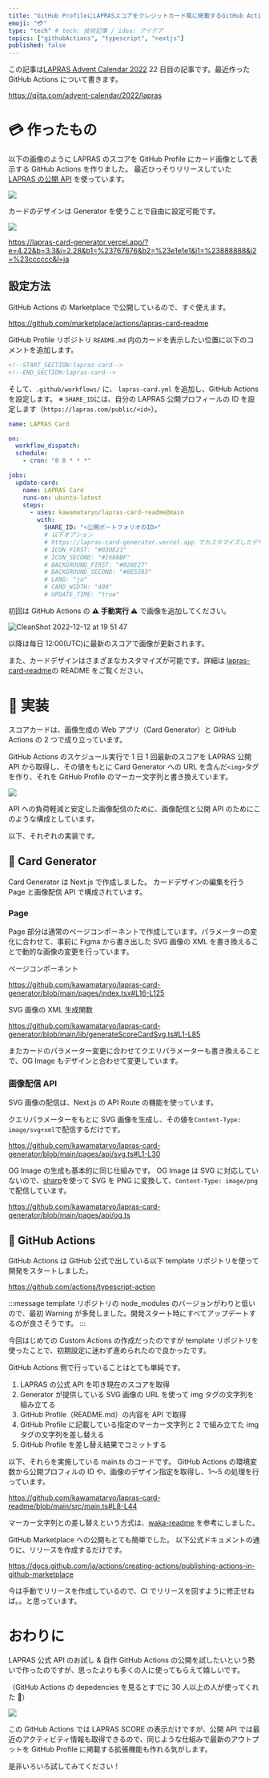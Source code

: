 ```yaml
---
title: "GitHub ProfileにLAPRASスコアをクレジットカード風に掲載するGitHub Actionsを作った"
emoji: "💳"
type: "tech" # tech: 技術記事 / idea: アイデア
topics: ["githubActions", "typescript", "nextjs"]
published: false
---
```


この記事は[LAPRAS Advent Calendar 2022](https://qiita.com/advent-calendar/2022/lapras) 22 日目の記事です。最近作った GitHub Actions について書きます。

https://qiita.com/advent-calendar/2022/lapras

# 💳 作ったもの

以下の画像のように LAPRAS のスコアを GitHub Profile にカード画像として表示する GitHub Actions を作りました。
最近ひっそりリリースしていた [LAPRAS の公開 API](https://note.lapras.com/development/lapras-beta-program/) を使っています。

![](/images/6e161be042f3d1/2022-12-19-13-21-50.png)

カードのデザインは Generator を使うことで自由に設定可能です。

![](/images/6e161be042f3d1/generator.gif)

https://lapras-card-generator.vercel.app/?e=4.22&b=3.3&i=2.28&b1=%23767676&b2=%23e1e1e1&i1=%23888888&i2=%23cccccc&l=ja

## 設定方法

GitHub Actions の Marketplace で公開しているので、すぐ使えます。

https://github.com/marketplace/actions/lapras-card-readme

GitHub Profile リポジトリ `README.md` 内のカードを表示したい位置に以下のコメントを追加します。

```md:README.md
<!--START_SECTION:lapras-card-->
<!--END_SECTION:lapras-card-->
```

そして、`.github/workflows/` に、 `lapras-card.yml` を追加し、GitHub Actions を設定します。
※ `SHARE_ID`には、自分の LAPRAS 公開プロフィールの ID を設定します（`https://lapras.com/public/<id>`）。

```yml:.github/workflows/lapras-card.yml
name: LAPRAS Card

on:
  workflow_dispatch:
  schedule:
    - cron: "0 0 * * *"

jobs:
  update-card:
    name: LAPRAS Card
    runs-on: ubuntu-latest
    steps:
      - uses: kawamataryo/lapras-card-readme@main
        with:
          SHARE_ID: "<公開ポートフォリオのID>"
          # 以下オプション
          # https://lapras-card-generator.vercel.app でカスタマイズしたデザインを設定可能
          # ICON_FIRST: "#030E21"
          # ICON_SECOND: "#1688BF"
          # BACKGROUND_FIRST: "#020E27"
          # BACKGROUND_SECOND: "#0E5593"
          # LANG: "ja"
          # CARD_WIDTH: "400"
          # UPDATE_TIME: "true"
```

初回は GitHub Actions の **⚠ 手動実行 ⚠️** で画像を追加してください。

![CleanShot 2022-12-12 at 19 51 47](https://user-images.githubusercontent.com/11070996/207027299-5f667477-a812-448b-9997-192f202181d9.png)

以降は毎日 12:00(UTC)に最新のスコアで画像が更新されます。

また、カードデザインはさまざまなカスタマイズが可能です。詳細は [lapras-card-readme](https://github.com/marketplace/actions/lapras-card-readme)の README をご覧ください。

# 🦾 実装

スコアカードは、画像生成の Web アプリ（Card Generator）と GitHub Actions の 2 つで成り立っています。

GitHub Actions のスケジュール実行で 1 日 1 回最新のスコアを LAPRAS 公開 API から取得し、その値をもとに Card Generator への URL を含んだ`<img>`タグを作り、それを GitHub Profile のマーカー文字列と書き換えています。

![](/images/6e161be042f3d1/2022-12-19-14-26-25.png)

API への負荷軽減と安定した画像配信のために、画像配信と公開 API のためにこのような構成としています。

以下、それぞれの実装です。

## 🎨 Card Generator

Card Generator は Next.js で作成しました。
カードデザインの編集を行う Page と画像配信 API で構成されています。

### Page

Page 部分は通常のページコンポーネントで作成しています。パラメーターの変化に合わせて、事前に Figma から書き出した SVG 画像の XML を書き換えることで動的な画像の変更を行っています。

ページコンポーネント

https://github.com/kawamataryo/lapras-card-generator/blob/main/pages/index.tsx#L16-L125

SVG 画像の XML 生成関数

https://github.com/kawamataryo/lapras-card-generator/blob/main/lib/generateScoreCardSvg.ts#L1-L85

またカードのパラメーター変更に合わせてクエリパラメーターも書き換えることで、OG Image もデザインと合わせて変更しています。

### 画像配信 API

SVG 画像の配信は、Next.js の API Route の機能を使っています。

クエリパラメーターをもとに SVG 画像を生成し、その値を`Content-Type: image/svg+xml`で配信するだけです。

https://github.com/kawamataryo/lapras-card-generator/blob/main/pages/api/svg.ts#L1-L30

OG Image の生成も基本的に同じ仕組みです。
OG Image は SVG に対応していないので、[sharp](https://sharp.pixelplumbing.com/)を使って SVG を PNG に変換して、`Content-Type: image/png` で配信しています。

https://github.com/kawamataryo/lapras-card-generator/blob/main/pages/api/og.ts

## 🐙 GitHub Actions

GitHub Actions は GitHub 公式で出している以下 template リポジトリを使って開発をスタートしました。

https://github.com/actions/typescript-action

:::message
template リポジトリの node_modules のバージョンがわりと低いので、最初 Warning が多発しました。開発スタート時にすべてアップデートするのが良さそうです。
:::

今回はじめての Custom Actions の作成だったのですが template リポジトリを使ったことで、初期設定に迷わず進められたので良かったです。

GitHub Actions 側で行っていることはとても単純です。

1. LAPRAS の公式 API を叩き現在のスコアを取得
1. Generator が提供している SVG 画像の URL を使って img タグの文字列を組み立てる
1. GitHub Profile（README.md）の内容を API で取得
1. GitHub Profile に記載している指定のマーカー文字列と 2 で組み立てた img タグの文字列を差し替える
1. GitHub Profile を差し替え結果でコミットする

以下、それらを実施している main.ts のコードです。
GitHub Actions の環境変数から公開プロフィルの ID や、画像のデザイン指定を取得し、1〜5 の処理を行っています。

https://github.com/kawamataryo/lapras-card-readme/blob/main/src/main.ts#L8-L44

マーカー文字列との差し替えという方式は、[waka-readme](https://github.com/athul/waka-readme) を参考にしました。

GitHub Marketplace への公開もとても簡単でした。
以下公式ドキュメントの通りに、リリースを作成するだけです。

https://docs.github.com/ja/actions/creating-actions/publishing-actions-in-github-marketplace

今は手動でリリースを作成しているので、CI でリリースを回すように修正せねば。。と思っています。

# おわりに

LAPRAS 公式 API のお試し & 自作 GitHub Actions の公開を試したいという勢いで作ったのですが、思ったよりも多くの人に使ってもらえて嬉しいです。

（GitHub Actions の depedencies を見るとすでに 30 人以上の人が使ってくれた 🙌）

![](/images/6e161be042f3d1/2022-12-19-16-46-01.png)

この GitHub Actions では LAPRAS SCORE の表示だけですが、公開 API では最近のアクティビティ情報も取得できるので、同じような仕組みで最新のアウトプットを GitHub Profile に掲載する拡張機能も作れる気がします。

是非いろいろ試してみてください！
